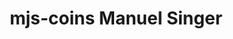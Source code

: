 ---
title: "mjs-coins Manuel Singer"
url: /baden-bei-wien/mjs-coins-manuel-singer/
shop: Allgemein
---